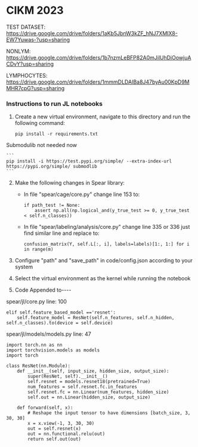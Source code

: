 # CIKM 2023

TEST DATASET: https://drive.google.com/drive/folders/1aKb5JbnW3kZF_hNJ7XMIX8-EW7Yuwas-?usp=sharing

NONLYM: https://drive.google.com/drive/folders/1b7nzmLeBFP82A0mJilUhDiOowjuACDvY?usp=sharing

LYMPHOCYTES: https://drive.google.com/drive/folders/1mmmDLDAIBa8J47byAu00KpD9MMHR7cpG?usp=sharing

### Instructions to run JL notebooks

1. Create a new virtual environment, navigate to this directory and run the following command:

    ```
    pip install -r requirements.txt
    ```

Submodulib not needed now

    ```
    pip install -i https://test.pypi.org/simple/ --extra-index-url https://pypi.org/simple/ submodlib
    ```
2. Make the following changes in Spear library:
    * In file "spear/cage/core.py" change line 153 to:
        ```
        if path_test != None:
            assert np.all(np.logical_and(y_true_test >= 0, y_true_test < self.n_classes))
        ```
    * In file "spear/labeling/analysis/core.py" change line 335 or 336 just find similar line and replace to:
        ```
        confusion_matrix(Y, self.L[:, i], labels=labels)[1:, 1:] for i in range(m)
        ```

3. Configure "path" and "save_path" in code/config.json according to your system

4. Select the virtual environment as the kernel while running the notebook
5. Code Appended to----

spear/jl/core.py line: 100

```		
elif self.feature_based_model =='resnet':
    self.feature_model = ResNet(self.n_features, self.n_hidden, self.n_classes).to(device = self.device)
```    

spear/jl/models/models.py line: 47

```
import torch.nn as nn
import torchvision.models as models
import torch

class ResNet(nn.Module):
    def __init__(self, input_size, hidden_size, output_size):
        super(ResNet, self).__init__()
        self.resnet = models.resnet18(pretrained=True)
        num_features = self.resnet.fc.in_features
        self.resnet.fc = nn.Linear(num_features, hidden_size)
        self.out = nn.Linear(hidden_size, output_size)

    def forward(self, x):
        # Reshape the input tensor to have dimensions [batch_size, 3, 30, 30]
        x = x.view(-1, 3, 30, 30)
        out = self.resnet(x)
        out = nn.functional.relu(out)
        return self.out(out)
```
	
